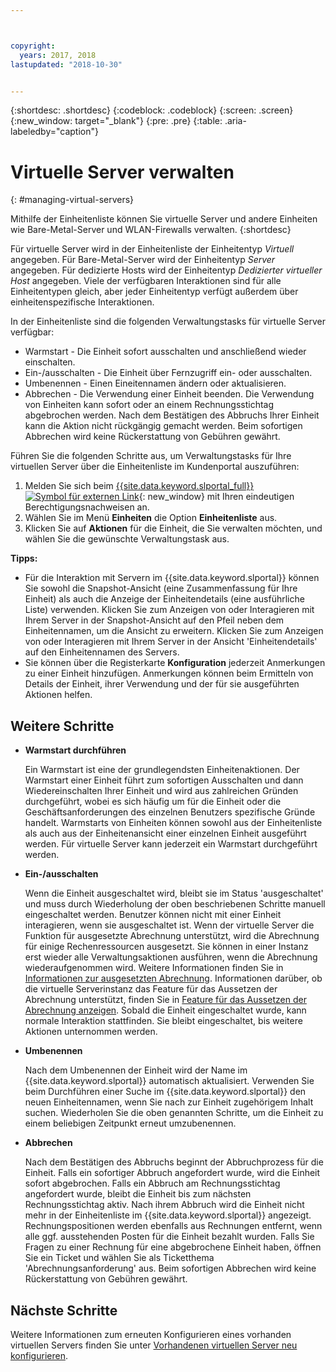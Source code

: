 ```yaml
---



copyright:
  years: 2017, 2018
lastupdated: "2018-10-30"


---
```


{:shortdesc: .shortdesc}
{:codeblock: .codeblock}
{:screen: .screen}
{:new_window: target="_blank"}
{:pre: .pre}
{:table: .aria-labeledby="caption"}


# Virtuelle Server verwalten
{: #managing-virtual-servers}

Mithilfe der Einheitenliste können Sie virtuelle Server und andere Einheiten wie Bare-Metal-Server und WLAN-Firewalls verwalten.
{:shortdesc}

Für virtuelle Server wird in der Einheitenliste der Einheitentyp *Virtuell* angegeben. Für Bare-Metal-Server wird der Einheitentyp *Server* angegeben. Für dedizierte Hosts wird der Einheitentyp *Dedizierter virtueller Host* angegeben. Viele der verfügbaren Interaktionen sind für alle Einheitentypen gleich, aber jeder Einheitentyp verfügt außerdem über einheitenspezifische Interaktionen.

In der Einheitenliste sind die folgenden Verwaltungstasks für virtuelle Server verfügbar:
* Warmstart -  Die Einheit sofort ausschalten und anschließend wieder einschalten.
* Ein-/ausschalten - Die Einheit über Fernzugriff ein- oder ausschalten.
* Umbenennen - Einen Eineitennamen ändern oder aktualisieren.
* Abbrechen - Die Verwendung einer Einheit beenden. Die Verwendung von Einheiten kann sofort oder an einem Rechnungsstichtag abgebrochen werden. Nach dem Bestätigen des Abbruchs Ihrer Einheit kann die Aktion nicht rückgängig gemacht werden. Beim sofortigen Abbrechen wird keine Rückerstattung von Gebühren gewährt.

Führen Sie die folgenden Schritte aus, um Verwaltungstasks für Ihre virtuellen Server über die Einheitenliste im Kundenportal auszuführen:  
1. Melden Sie sich beim [{{site.data.keyword.slportal_full}} ![Symbol für externen Link](../icons/launch-glyph.svg "Symbol für externen Link")](https://control.softlayer.com/){: new_window} mit Ihren eindeutigen Berechtigungsnachweisen an. 
2. Wählen Sie im Menü **Einheiten** die Option **Einheitenliste** aus.
3. Klicken Sie auf **Aktionen** für die Einheit, die Sie verwalten möchten, und wählen Sie die gewünschte Verwaltungstask aus.

**Tipps:** 
* Für die Interaktion mit Servern im {{site.data.keyword.slportal}} können Sie sowohl die Snapshot-Ansicht (eine Zusammenfassung für Ihre Einheit) als auch die Anzeige der Einheitendetails (eine ausführliche Liste) verwenden. Klicken Sie zum Anzeigen von oder Interagieren mit Ihrem Server in der Snapshot-Ansicht auf den Pfeil neben dem Einheitennamen, um die Ansicht zu erweitern. Klicken Sie zum Anzeigen von oder Interagieren mit Ihrem Server in der Ansicht 'Einheitendetails' auf den Einheitennamen des Servers.
* Sie können über die Registerkarte **Konfiguration** jederzeit Anmerkungen zu einer Einheit hinzufügen. Anmerkungen können beim Ermitteln von Details der Einheit, ihrer Verwendung und der für sie ausgeführten Aktionen helfen.

## Weitere Schritte
* **Warmstart durchführen**

    Ein Warmstart ist eine der grundlegendsten Einheitenaktionen. Der Warmstart einer Einheit führt zum sofortigen Ausschalten und dann Wiedereinschalten Ihrer Einheit und wird aus zahlreichen Gründen durchgeführt, wobei es sich häufig um für die Einheit oder die Geschäftsanforderungen des einzelnen Benutzers spezifische Gründe handelt. Warmstarts von Einheiten können sowohl aus der Einheitenliste als auch aus der Einheitenansicht einer einzelnen Einheit ausgeführt werden. Für virtuelle Server kann jederzeit ein Warmstart durchgeführt werden.  

* **Ein-/ausschalten**

    Wenn die Einheit ausgeschaltet wird, bleibt sie im Status 'ausgeschaltet' und muss durch Wiederholung der oben beschriebenen Schritte manuell eingeschaltet werden. Benutzer können nicht mit einer Einheit interagieren, wenn sie ausgeschaltet ist. Wenn der virtuelle Server die Funktion für ausgesetzte Abrechnung unterstützt, wird die Abrechnung für einige Rechenressourcen ausgesetzt. Sie können in einer Instanz erst wieder alle Verwaltungsaktionen ausführen, wenn die Abrechnung wiederaufgenommen wird. Weitere Informationen finden Sie in [Informationen zur ausgesetzten Abrechnung](vsi_about_suspend.html). Informationen darüber, ob die virtuelle Serverinstanz das Feature für das Aussetzen der Abrechnung unterstützt, finden Sie in [Feature für das Aussetzen der Abrechnung anzeigen](vsi_viewing_suspend.html). Sobald die Einheit eingeschaltet wurde, kann normale Interaktion stattfinden. Sie bleibt eingeschaltet, bis weitere Aktionen unternommen werden.

* **Umbenennen**

  Nach dem Umbenennen der Einheit wird der Name im {{site.data.keyword.slportal}} automatisch aktualisiert. Verwenden Sie beim Durchführen einer Suche im {{site.data.keyword.slportal}} den neuen Einheitennamen, wenn Sie nach zur Einheit zugehörigem Inhalt suchen. Wiederholen Sie die oben genannten Schritte, um die Einheit zu einem beliebigen Zeitpunkt erneut umzubenennen.

* **Abbrechen**

  Nach dem Bestätigen des Abbruchs beginnt der Abbruchprozess für die Einheit. Falls ein sofortiger Abbruch angefordert wurde, wird die Einheit sofort abgebrochen. Falls ein Abbruch am Rechnungsstichtag angefordert wurde, bleibt die Einheit bis zum nächsten Rechnungsstichtag aktiv. Nach ihrem Abbruch wird die Einheit nicht mehr in der Einheitenliste im {{site.data.keyword.slportal}} angezeigt. Rechnungspositionen werden ebenfalls aus Rechnungen entfernt, wenn alle ggf. ausstehenden Posten für die Einheit bezahlt wurden. Falls Sie Fragen zu einer Rechnung für eine abgebrochene Einheit haben, öffnen Sie ein Ticket und wählen Sie als Ticketthema 'Abrechnungsanforderung' aus. Beim sofortigen Abbrechen wird keine Rückerstattung von Gebühren gewährt.
  
## Nächste Schritte
Weitere Informationen zum erneuten Konfigurieren eines vorhanden virtuellen Servers finden Sie unter [Vorhandenen virtuellen Server neu konfigurieren](../vsi/vsi_reconfigure.html).

